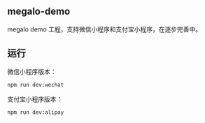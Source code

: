 ## megalo-demo

megalo demo 工程，支持微信小程序和支付宝小程序，在逐步完善中。

## 运行

微信小程序版本：

```bash
npm run dev:wechat
```

支付宝小程序版本：

```bash
npm run dev:alipay
```
